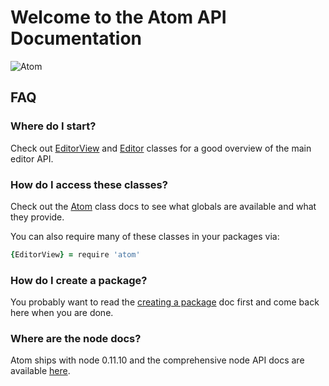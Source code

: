 # Welcome to the Atom API Documentation

![Atom](http://i.imgur.com/OrTvUAD.png)

## FAQ

### Where do I start?

Check out [EditorView][EditorView] and [Editor][Editor] classes for a good
overview of the main editor API.

### How do I access these classes?

Check out the [Atom][Atom] class docs to see what globals are available and
what they provide.

You can also require many of these classes in your packages via:

```coffee
{EditorView} = require 'atom'
```

### How do I create a package?

You probably want to read the [creating a package][creating-a-package]
doc first and come back here when you are done.

### Where are the node docs?

Atom ships with node 0.11.10 and the comprehensive node API docs are available
[here][node-docs].

[Atom]: ../classes/Atom.html
[Editor]: ../classes/Editor.html
[EditorView]: ../classes/EditorView.html
[creating-a-package]: https://www.atom.io/docs/latest/creating-a-package
[node-docs]: http://nodejs.org/docs/v0.11.10/api

